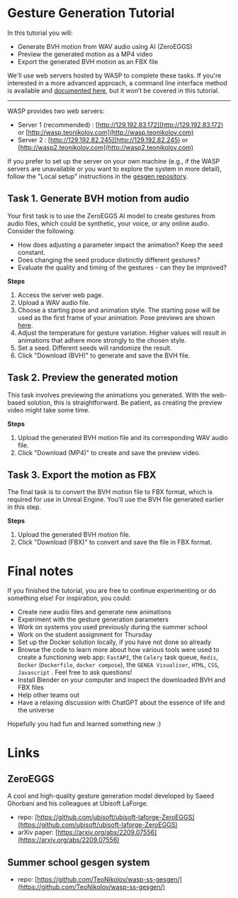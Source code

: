 # Gesture Generation Tutorial
In this tutorial you will:
- Generate BVH motion from WAV audio using AI (ZeroEGGS)
- Preview the generated motion as a MP4 video
- Export the generated BVH motion as an FBX file

We'll use web servers hosted by WASP to complete these tasks. If you're interested in a more advanced approach, a command line interface method is available and [documented here](https://github.com/TeoNikolov/wasp-ss-gesgen/blob/main/tutorial.md#approach-b---docker-cli), but it won’t be covered in this tutorial.

---

WASP provides two web servers:
- Server 1 (recommended) : [http://129.192.83.172](http://129.192.83.172) or [http://wasp.teonikolov.com](http://wasp.teonikolov.com)
- Server 2 : [http://129.192.82.245](http://129.192.82.245) or [http://wasp2.teonikolov.com](http://wasp2.teonikolov.com)

If you prefer to set up the server on your own machine (e.g., if the WASP servers are unavailable or you want to explore the system in more detail), follow the "Local setup" instructions in the [gesgen repository](https://github.com/TeoNikolov/wasp-ss2023-gesgen/).

## Task 1. Generate BVH motion from audio
Your first task is to use the ZeroEGGS AI model to create gestures from audio files, which could be synthetic, your voice, or any online audio. Consider the following:
- How does adjusting a parameter impact the animation? Keep the seed constant.
- Does changing the seed produce distinctly different gestures?
- Evaluate the quality and timing of the gestures - can they be improved?

**Steps**

1. Access the server web page.
2. Upload a WAV audio file.
3. Choose a starting pose and animation style. The starting pose will be used as the first frame of your animation. Pose previews are shown [here](https://github.com/TeoNikolov/wasp-ss-gesgen/tree/main/data/start_poses/images).
4. Adjust the temperature for gesture variation. Higher values will result in animations that adhere more strongly to the chosen style.
5. Set a seed. Different seeds will randomize the result.
6. Click "Download (BVH)" to generate and save the BVH file.

## Task 2. Preview the generated motion
This task involves previewing the animations you generated. With the web-based solution, this is straightforward. Be patient, as creating the preview video might take some time.

**Steps**

1. Upload the generated BVH motion file and its corresponding WAV audio file.
2. Click "Download (MP4)" to create and save the preview video.

## Task 3. Export the motion as FBX
The final task is to convert the BVH motion file to FBX format, which is required for use in Unreal Engine. You'll use the BVH file generated earlier in this step.

**Steps**

1. Upload the generated BVH motion file.
2. Click "Download (FBX)" to convert and save the file in FBX format.

# Final notes
If you finished the tutorial, you are free to continue experimenting or do something else! For inspiration, you could:
- Create new audio files and generate new animations
- Experiment with the gesture generation parameters
- Work on systems you used previously during the summer school
- Work on the student assignment for Thursday
- Set up the Docker solution locally, if you have not done so already
- Browse the code to learn more about how various tools were used to create a functioning web app: `FastAPI`, the `Celery` task queue, `Redis`, `Docker` (`Dockerfile`, `docker compose`), the `GENEA Visualiser`, `HTML`, `CSS`, `Javascript` . Feel free to ask questions!
- Install Blender on your computer and inspect the downloaded BVH and FBX files
- Help other teams out
- Have a relaxing discussion with ChatGPT about the essence of life and the universe

Hopefully you had fun and learned something new :)

# Links
## ZeroEGGS
A cool and high-quality gesture generation model developed by Saeed Ghorbani and his colleagues at Ubisoft LaForge.

- repo: [https://github.com/ubisoft/ubisoft-laforge-ZeroEGGS](https://github.com/ubisoft/ubisoft-laforge-ZeroEGGS)
- arXiv paper: [https://arxiv.org/abs/2209.07556](https://arxiv.org/abs/2209.07556)

## Summer school gesgen system
 - repo: [https://github.com/TeoNikolov/wasp-ss-gesgen/](https://github.com/TeoNikolov/wasp-ss-gesgen/)
